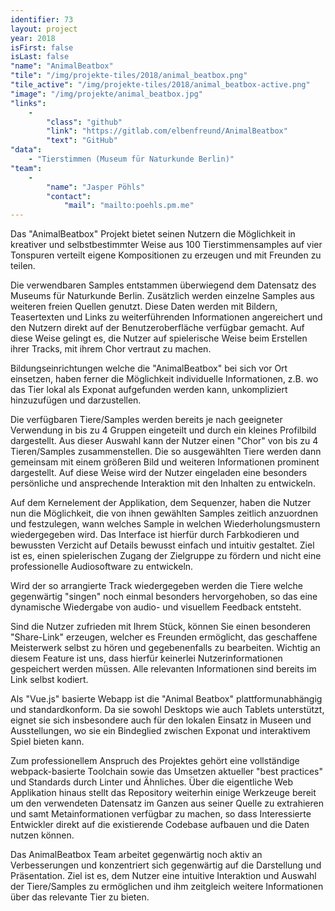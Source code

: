 ```yaml
---
identifier: 73
layout: project
year: 2018
isFirst: false
isLast: false
"name": "AnimalBeatbox"
"tile": "/img/projekte-tiles/2018/animal_beatbox.png"
"tile_active": "/img/projekte-tiles/2018/animal_beatbox-active.png"
"image": "/img/projekte/animal_beatbox.jpg"
"links":
    -
        "class": "github"
        "link": "https://gitlab.com/elbenfreund/AnimalBeatbox"
        "text": "GitHub"
"data":
    - "Tierstimmen (Museum für Naturkunde Berlin)"
"team":
    -
        "name": "Jasper Pöhls"
        "contact":
            "mail": "mailto:poehls.pm.me"  
---
```

Das "AnimalBeatbox" Projekt bietet seinen Nutzern die Möglichkeit in kreativer und selbstbestimmter Weise aus 100 Tierstimmensamples auf vier Tonspuren verteilt eigene Kompositionen zu erzeugen und mit Freunden zu teilen.

Die verwendbaren Samples entstammen überwiegend dem Datensatz des Museums für Naturkunde Berlin. Zusätzlich werden einzelne Samples aus weiteren freien Quellen genutzt. Diese Daten werden mit Bildern, Teasertexten und Links zu weiterführenden Informationen angereichert und den Nutzern direkt auf der Benutzeroberfläche verfügbar gemacht. Auf diese Weise gelingt es, die Nutzer auf spielerische Weise beim Erstellen ihrer Tracks, mit ihrem Chor vertraut zu machen.

Bildungseinrichtungen welche die "AnimalBeatbox" bei sich vor Ort einsetzen, haben ferner die Möglichkeit individuelle Informationen, z.B. wo das Tier lokal als Exponat aufgefunden werden kann, unkompliziert hinzuzufügen und darzustellen.

Die verfügbaren Tiere/Samples werden bereits je nach geeigneter Verwendung in bis zu 4 Gruppen eingeteilt und durch ein kleines Profilbild dargestellt. Aus dieser Auswahl kann der Nutzer einen "Chor" von bis zu 4 Tieren/Samples zusammenstellen. Die so ausgewählten Tiere werden dann gemeinsam mit einem größeren Bild und weiteren Informationen prominent dargestellt. Auf diese Weise wird der Nutzer eingeladen eine besonders persönliche und ansprechende Interaktion mit den Inhalten zu entwickeln.

Auf dem Kernelement der Applikation, dem Sequenzer, haben die Nutzer nun die Möglichkeit, die von ihnen gewählten Samples zeitlich anzuordnen und festzulegen, wann welches Sample in welchen Wiederholungsmustern wiedergegeben wird. Das Interface ist hierfür durch Farbkodieren und bewussten Verzicht auf Details bewusst einfach und intuitiv gestaltet. Ziel ist es, einen spielerischen Zugang der Zielgruppe zu fördern und nicht eine professionelle Audiosoftware zu entwickeln.

Wird der so arrangierte Track wiedergegeben werden die Tiere welche gegenwärtig "singen" noch einmal besonders hervorgehoben, so das eine dynamische Wiedergabe von audio- und visuellem Feedback entsteht.

Sind die Nutzer zufrieden mit Ihrem Stück, können Sie einen besonderen "Share-Link" erzeugen, welcher es Freunden ermöglicht, das geschaffene Meisterwerk selbst zu hören und gegebenenfalls zu bearbeiten. Wichtig an diesem Feature ist uns, dass hierfür keinerlei Nutzerinformationen gespeichert werden müssen. Alle relevanten Informationen sind bereits im Link selbst kodiert.

Als "Vue.js" basierte Webapp ist die "Animal Beatbox" plattformunabhängig und standardkonform. Da sie sowohl Desktops wie auch Tablets unterstützt, eignet sie sich insbesondere auch für den lokalen Einsatz in Museen und Ausstellungen, wo sie ein Bindeglied zwischen Exponat und interaktivem Spiel bieten kann.

Zum professionellem Anspruch des Projektes gehört eine vollständige webpack-basierte Toolchain sowie das Umsetzen aktueller "best practices" und Standards durch Linter und Ähnliches. Über die eigentliche Web Applikation hinaus stellt das Repository weiterhin einige Werkzeuge bereit um den verwendeten Datensatz im Ganzen aus seiner Quelle zu extrahieren und samt Metainformationen verfügbar zu machen, so dass Interessierte Entwickler direkt auf die existierende Codebase aufbauen und die Daten nutzen können.

Das AnimalBeatbox Team arbeitet gegenwärtig noch aktiv an Verbesserungen und konzentriert sich gegenwärtig auf die Darstellung und Präsentation. Ziel ist es, dem Nutzer eine intuitive Interaktion und Auswahl der Tiere/Samples zu ermöglichen und ihm zeitgleich weitere Informationen über das relevante Tier zu bieten.

